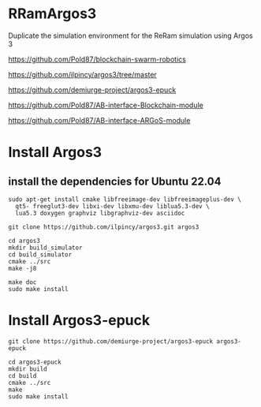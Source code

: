 # RRamArgos3
Duplicate the simulation environment for the ReRam simulation using Argos 3

https://github.com/Pold87/blockchain-swarm-robotics

https://github.com/ilpincy/argos3/tree/master

https://github.com/demiurge-project/argos3-epuck

https://github.com/Pold87/AB-interface-Blockchain-module

https://github.com/Pold87/AB-interface-ARGoS-module

# Install Argos3
## install the dependencies for Ubuntu 22.04
```
sudo apt-get install cmake libfreeimage-dev libfreeimageplus-dev \
  qt5- freeglut3-dev libxi-dev libxmu-dev liblua5.3-dev \
  lua5.3 doxygen graphviz libgraphviz-dev asciidoc
```

```
git clone https://github.com/ilpincy/argos3.git argos3
```
```
cd argos3
mkdir build_simulator
cd build_simulator
cmake ../src
make -j8
```
```
make doc
sudo make install
```

# Install Argos3-epuck
```
git clone https://github.com/demiurge-project/argos3-epuck argos3-epuck
```

```
cd argos3-epuck
mkdir build
cd build
cmake ../src
make
sudo make install
```
